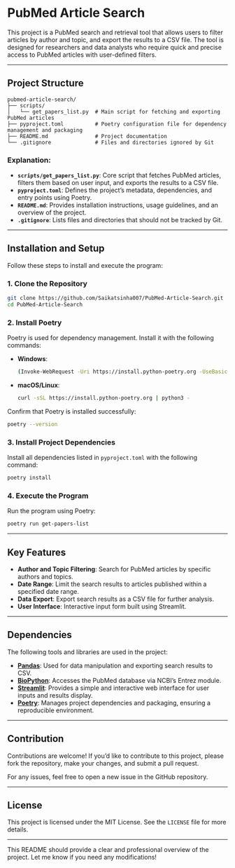 # **PubMed Article Search**  

This project is a PubMed search and retrieval tool that allows users to filter articles by author and topic, and export the results to a CSV file. The tool is designed for researchers and data analysts who require quick and precise access to PubMed articles with user-defined filters.  

---

## **Project Structure**  

```plaintext
pubmed-article-search/  
├── scripts/  
│   └── get_papers_list.py  # Main script for fetching and exporting PubMed articles  
├── pyproject.toml          # Poetry configuration file for dependency management and packaging  
├── README.md               # Project documentation  
└── .gitignore              # Files and directories ignored by Git  
```

### **Explanation:**  
- **`scripts/get_papers_list.py`**: Core script that fetches PubMed articles, filters them based on user input, and exports the results to a CSV file.  
- **`pyproject.toml`**: Defines the project’s metadata, dependencies, and entry points using Poetry.  
- **`README.md`**: Provides installation instructions, usage guidelines, and an overview of the project.  
- **`.gitignore`**: Lists files and directories that should not be tracked by Git.  

---

## **Installation and Setup**  

Follow these steps to install and execute the program:  

### **1. Clone the Repository**  
   ```bash
   git clone https://github.com/Saikatsinha007/PubMed-Article-Search.git
   cd PubMed-Article-Search
   ```

### **2. Install Poetry**  
   Poetry is used for dependency management. Install it with the following commands:  
   - **Windows**:  
     ```bash
     (Invoke-WebRequest -Uri https://install.python-poetry.org -UseBasicParsing).Content | python -
     ```
   - **macOS/Linux**:  
     ```bash
     curl -sSL https://install.python-poetry.org | python3 -
     ```

   Confirm that Poetry is installed successfully:  
   ```bash
   poetry --version
   ```

### **3. Install Project Dependencies**  
   Install all dependencies listed in `pyproject.toml` with the following command:  
   ```bash
   poetry install
   ```

### **4. Execute the Program**  
   Run the program using Poetry:  
   ```bash
   poetry run get-papers-list
   ```

---

## **Key Features**  

- **Author and Topic Filtering**: Search for PubMed articles by specific authors and topics.  
- **Date Range**: Limit the search results to articles published within a specified date range.  
- **Data Export**: Export search results as a CSV file for further analysis.  
- **User Interface**: Interactive input form built using Streamlit.  

---

## **Dependencies**  

The following tools and libraries are used in the project:  

- **[Pandas](https://pandas.pydata.org/)**: Used for data manipulation and exporting search results to CSV.  
- **[BioPython](https://biopython.org/)**: Accesses the PubMed database via NCBI’s Entrez module.  
- **[Streamlit](https://streamlit.io/)**: Provides a simple and interactive web interface for user inputs and results display.  
- **[Poetry](https://python-poetry.org/)**: Manages project dependencies and packaging, ensuring a reproducible environment.  

---

## **Contribution**  

Contributions are welcome! If you’d like to contribute to this project, please fork the repository, make your changes, and submit a pull request.  

For any issues, feel free to open a new issue in the GitHub repository.  

---

## **License**  

This project is licensed under the MIT License. See the `LICENSE` file for more details.  

---  

This README should provide a clear and professional overview of the project. Let me know if you need any modifications!  
